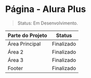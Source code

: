 # Página - Alura Plus

>Status: Em Desenvolvimento.

| Parte do Projeto | Status |
| ---------------- | ------ |
| Área Principal   | Finalizado |
| Área 2   | Finalizado |
| Área 3   | Finalizado |
| Footer  | Finalizado |
